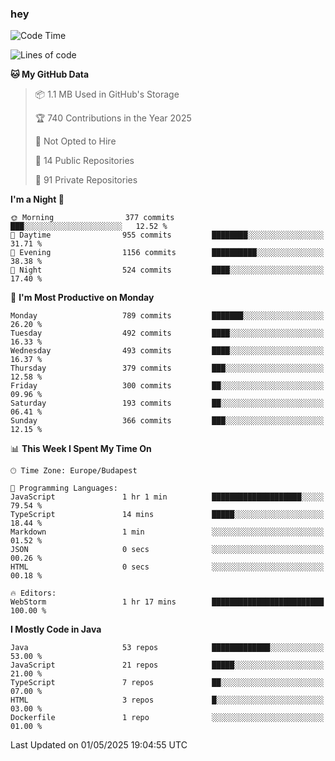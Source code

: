 ### hey

<!--START_SECTION:waka-->
![Code Time](http://img.shields.io/badge/Code%20Time-1%2C190%20hrs%2022%20mins-blue)

![Lines of code](https://img.shields.io/badge/From%20Hello%20World%20I%27ve%20Written-3.4%20million%20lines%20of%20code-blue)

**🐱 My GitHub Data** 

> 📦 1.1 MB Used in GitHub's Storage 
 > 
> 🏆 740 Contributions in the Year 2025
 > 
> 🚫 Not Opted to Hire
 > 
> 📜 14 Public Repositories 
 > 
> 🔑 91 Private Repositories 
 > 
**I'm a Night 🦉** 

```text
🌞 Morning                377 commits         ███░░░░░░░░░░░░░░░░░░░░░░   12.52 % 
🌆 Daytime                955 commits         ████████░░░░░░░░░░░░░░░░░   31.71 % 
🌃 Evening                1156 commits        ██████████░░░░░░░░░░░░░░░   38.38 % 
🌙 Night                  524 commits         ████░░░░░░░░░░░░░░░░░░░░░   17.40 % 
```
📅 **I'm Most Productive on Monday** 

```text
Monday                   789 commits         ███████░░░░░░░░░░░░░░░░░░   26.20 % 
Tuesday                  492 commits         ████░░░░░░░░░░░░░░░░░░░░░   16.33 % 
Wednesday                493 commits         ████░░░░░░░░░░░░░░░░░░░░░   16.37 % 
Thursday                 379 commits         ███░░░░░░░░░░░░░░░░░░░░░░   12.58 % 
Friday                   300 commits         ██░░░░░░░░░░░░░░░░░░░░░░░   09.96 % 
Saturday                 193 commits         ██░░░░░░░░░░░░░░░░░░░░░░░   06.41 % 
Sunday                   366 commits         ███░░░░░░░░░░░░░░░░░░░░░░   12.15 % 
```


📊 **This Week I Spent My Time On** 

```text
🕑︎ Time Zone: Europe/Budapest

💬 Programming Languages: 
JavaScript               1 hr 1 min          ████████████████████░░░░░   79.54 % 
TypeScript               14 mins             █████░░░░░░░░░░░░░░░░░░░░   18.44 % 
Markdown                 1 min               ░░░░░░░░░░░░░░░░░░░░░░░░░   01.52 % 
JSON                     0 secs              ░░░░░░░░░░░░░░░░░░░░░░░░░   00.26 % 
HTML                     0 secs              ░░░░░░░░░░░░░░░░░░░░░░░░░   00.18 % 

🔥 Editors: 
WebStorm                 1 hr 17 mins        █████████████████████████   100.00 % 
```

**I Mostly Code in Java** 

```text
Java                     53 repos            █████████████░░░░░░░░░░░░   53.00 % 
JavaScript               21 repos            █████░░░░░░░░░░░░░░░░░░░░   21.00 % 
TypeScript               7 repos             ██░░░░░░░░░░░░░░░░░░░░░░░   07.00 % 
HTML                     3 repos             █░░░░░░░░░░░░░░░░░░░░░░░░   03.00 % 
Dockerfile               1 repo              ░░░░░░░░░░░░░░░░░░░░░░░░░   01.00 % 
```




 Last Updated on 01/05/2025 19:04:55 UTC
<!--END_SECTION:waka-->
